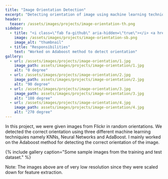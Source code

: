 ```yaml
---
title: "Image Orientation Detection"
excerpt: "Detecting orientation of image using machine learning techniques."
header:
  teaser: /assets/images/projects/image-orientation-th.png
sidebar:
  - title: "<i class=\"fab fa-github\" aria-hidden=\"true\"></i> <a href=\"https://github.com/yashketkar/B551-Elements-Of-Artificial-Intelligence/tree/master/pssapre-sdarekar-yketkar-a5\">GitHub Repo</a>"
    image: /assets/images/projects/image-orientation-sb.png
    image_alt: "thumbnail"
  - title: "Responsibilities"
    text: "Worked on Adaboost method to detect orientation"
gallery:
  - url: /assets/images/projects/image-orientation/1.jpg
    image_path: assets/images/projects/image-orientation/1.jpg
    alt: "0 degree"
  - url: /assets/images/projects/image-orientation/2.jpg
    image_path: assets/images/projects/image-orientation/2.jpg
    alt: "90 degree"
  - url: /assets/images/projects/image-orientation/3.jpg
    image_path: assets/images/projects/image-orientation/3.jpg
    alt: "180 degree"
  - url: /assets/images/projects/image-orientation/4.jpg
    image_path: assets/images/projects/image-orientation/4.jpg
    alt: "270 degree"
---
```

In this project, we were given images from Flickr in random orientations. We detected the correct orientation using three different machine learning techniquies namely KNNs, Neural Networks and AdaBoost. I mainly worked on the Adaboost method for detecting the correct orientation of the image.

{% include gallery caption="Some sample images from the training and test dataset." %}

Note: The images above are of very low resolution since they were scaled down for feature extraction.